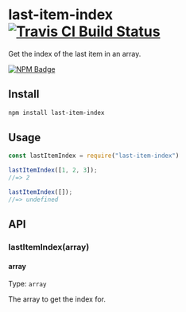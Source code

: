 # last-item-index [![Travis CI Build Status](https://img.shields.io/travis/com/Richienb/last-item-index/master.svg?style=for-the-badge)](https://travis-ci.com/Richienb/last-item-index)

Get the index of the last item in an array.

[![NPM Badge](https://nodei.co/npm/last-item-index.png)](https://npmjs.com/package/last-item-index)

## Install

```sh
npm install last-item-index
```

## Usage

```js
const lastItemIndex = require("last-item-index")

lastItemIndex([1, 2, 3]);
//=> 2

lastItemIndex([]);
//=> undefined
```

## API

### lastItemIndex(array)

#### array

Type: `array`

The array to get the index for.

